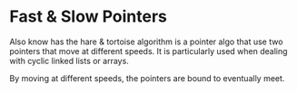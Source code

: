 # Fast & Slow Pointers

Also know has the hare & tortoise algorithm is a pointer algo that use two pointers that move at different speeds. It is particularly used when dealing with cyclic linked lists or arrays.

By moving at different speeds, the pointers are bound to eventually meet.

